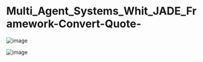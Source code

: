 # Multi_Agent_Systems_Whit_JADE_Framework-Convert-Quote-

![image](https://user-images.githubusercontent.com/108405071/205440998-c66adc68-8f9a-4167-841e-5aff1adeb5c2.png)

![image](https://user-images.githubusercontent.com/108405071/205441062-9ebcc5bc-92ba-43e5-9f83-0bfa67e0c09c.png)

